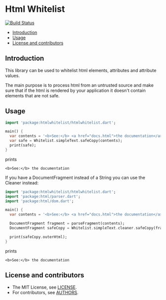 # Html Whitelist

[![Build Status](https://travis-ci.org/TOPdesk/dart-html-whitelist.svg?branch=master)](https://travis-ci.org/TOPdesk/dart-html-whitelist)

* [Introduction](#introduction)
* [Usage](#usage)
* [License and contributors](#license-and-contributors)

## Introduction

This library can be used to whitelist html elements, attributes and attribute values.

The main purpose is to process html from an untrusted source and make sure that if the html is rendered by your
application it doesn't contain elements that are not safe.

## Usage

```Dart
import 'package:htmlwhitelist/htmlwhitelist.dart';

main() {
  var contents = '<b>See:</b> <a href="docs.html">the documentation</a>';
  var safe = Whitelist.simpleText.safeCopy(contents);
  print(safe);
}
```

prints

```Shell
<b>See:</b> the documentation
```

If you have a DocumentFragment instead of a String you can use the Cleaner instead:

```Dart
import 'package:htmlwhitelist/htmlwhitelist.dart';
import 'package:html/parser.dart';
import 'package:html/dom.dart';

main() {
  var contents = '<b>See:</b> <a href="docs.html">the documentation</a>';

  DocumentFragment fragment = parseFragment(contents);
  DocumentFragment safeCopy = Whitelist.simpleText.cleaner.safeCopy(fragment);

  print(safeCopy.outerHtml);
}
```

prints

```Shell
<b>See:</b> the documentation
```

## License and contributors

* The MIT License, see [LICENSE](https://github.com/TOPdesk/dart-html-whitelist/raw/master/LICENSE).
* For contributors, see [AUTHORS](https://github.com/TOPdesk/dart-html-whitelist/raw/master/AUTHORS).